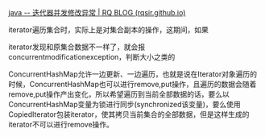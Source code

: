 [java -- 迭代器并发修改异常 | RQ BLOG (rqsir.github.io)](https://rqsir.github.io/2019/05/14/java-迭代器并发修改异常/)

iterator遍历集合时，实际上是对集合副本的操作，这期间，如果

iterator发现和原集合数据不一样了，就会报concurrentmodificationexception，判断大小之类的

ConcurrentHashMap允许一边更新、一边遍历，也就是说在Iterator对象遍历的时候，ConcurrentHashMap也可以进行remove,put操作，且遍历的数据会随着remove,put操作产出变化，所以希望遍历到当前全部数据的话，要么以ConcurrentHashMap变量为锁进行同步(synchronized该变量)，要么使用CopiedIterator包装iterator，使其拷贝当前集合的全部数据，但是这样生成的iterator不可以进行remove操作。

 